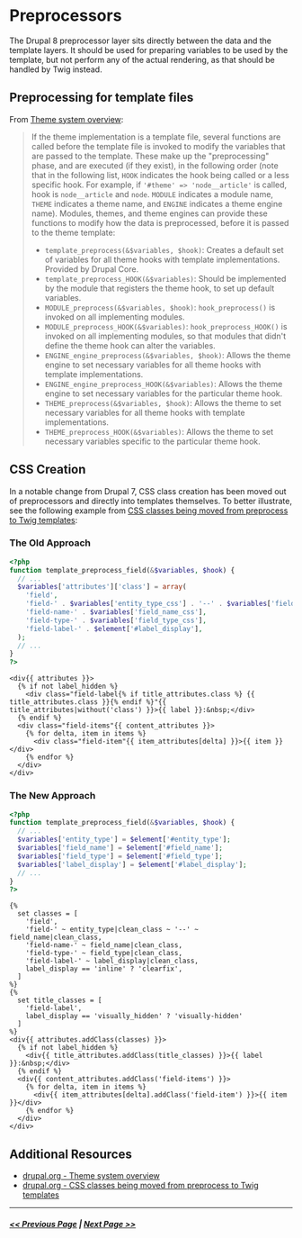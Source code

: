 # Preprocessors

The Drupal 8 preprocessor layer sits directly between the data and the template layers. It should be used for preparing variables to be used by the template, but not perform any of the actual rendering, as that should be handled by Twig instead.

## Preprocessing for template files

From [Theme system overview](https://api.drupal.org/api/drupal/core%21lib%21Drupal%21Core%21Render%21theme.api.php/group/themeable/8.3.x):

> If the theme implementation is a template file, several functions are called before the template file is invoked to modify the variables that are passed to the template. These make up the "preprocessing" phase, and are executed (if they exist), in the following order (note that in the following list, `HOOK` indicates the hook being called or a less specific hook. For example, if `'#theme' => 'node__article'` is called, hook is `node__article` and `node`. `MODULE` indicates a module name, `THEME` indicates a theme name, and `ENGINE` indicates a theme engine name). Modules, themes, and theme engines can provide these functions to modify how the data is preprocessed, before it is passed to the theme template:
>
> - `template_preprocess(&$variables, $hook)`: Creates a default set of variables for all theme hooks with template implementations. Provided by Drupal Core.
> - `template_preprocess_HOOK(&$variables)`: Should be implemented by the module that registers the theme hook, to set up default variables.
> - `MODULE_preprocess(&$variables, $hook)`: `hook_preprocess()` is invoked on all implementing modules.
> - `MODULE_preprocess_HOOK(&$variables)`: `hook_preprocess_HOOK()` is invoked on all implementing modules, so that modules that didn't define the theme hook can alter the variables.
> - `ENGINE_engine_preprocess(&$variables, $hook)`: Allows the theme engine to set necessary variables for all theme hooks with template implementations.
> - `ENGINE_engine_preprocess_HOOK(&$variables)`: Allows the theme engine to set necessary variables for the particular theme hook.
> - `THEME_preprocess(&$variables, $hook)`: Allows the theme to set necessary variables for all theme hooks with template implementations.
> - `THEME_preprocess_HOOK(&$variables)`: Allows the theme to set necessary variables specific to the particular theme hook.

## CSS Creation

In a notable change from Drupal 7, CSS class creation has been moved out of
preprocessors and directly into templates themselves. To better illustrate, see the following example from [CSS classes being moved from preprocess to Twig templates](https://www.drupal.org/node/2325067):

### The Old Approach

```php
<?php
function template_preprocess_field(&$variables, $hook) {
  // ...
  $variables['attributes']['class'] = array(
    'field',
    'field-' . $variables['entity_type_css'] . '--' . $variables['field_name_css'],
    'field-name-' . $variables['field_name_css'],
    'field-type-' . $variables['field_type_css'],
    'field-label-' . $element['#label_display'],
  );
  // ...
}
?>
```

```twig
<div{{ attributes }}>
  {% if not label_hidden %}
    <div class="field-label{% if title_attributes.class %} {{ title_attributes.class }}{% endif %}"{{ title_attributes|without('class') }}>{{ label }}:&nbsp;</div>
  {% endif %}
  <div class="field-items"{{ content_attributes }}>
    {% for delta, item in items %}
      <div class="field-item"{{ item_attributes[delta] }}>{{ item }}</div>
    {% endfor %}
  </div>
</div>
```

### The New Approach

```php
<?php
function template_preprocess_field(&$variables, $hook) {
  // ...
  $variables['entity_type'] = $element['#entity_type'];
  $variables['field_name'] = $element['#field_name'];
  $variables['field_type'] = $element['#field_type'];
  $variables['label_display'] = $element['#label_display'];
  // ...
}
?>
```

```twig
{%
  set classes = [
    'field',
    'field-' ~ entity_type|clean_class ~ '--' ~ field_name|clean_class,
    'field-name-' ~ field_name|clean_class,
    'field-type-' ~ field_type|clean_class,
    'field-label-' ~ label_display|clean_class,
    label_display == 'inline' ? 'clearfix',
  ]
%}
{%
  set title_classes = [
    'field-label',
    label_display == 'visually_hidden' ? 'visually-hidden'
  ]
%}
<div{{ attributes.addClass(classes) }}>
  {% if not label_hidden %}
    <div{{ title_attributes.addClass(title_classes) }}>{{ label }}:&nbsp;</div>
  {% endif %}
  <div{{ content_attributes.addClass('field-items') }}>
    {% for delta, item in items %}
      <div{{ item_attributes[delta].addClass('field-item') }}>{{ item }}</div>
    {% endfor %}
  </div>
</div>
```

## Additional Resources

- [drupal.org - Theme system overview](https://api.drupal.org/api/drupal/core%21lib%21Drupal%21Core%21Render%21theme.api.php/group/themeable/8.3.x)
- [drupal.org - CSS classes being moved from preprocess to Twig templates](https://www.drupal.org/node/2325067)

---

##### [<< Previous Page](3.4-twig-templates.md) | [Next Page >>](../4-back-end-development/README.md)
